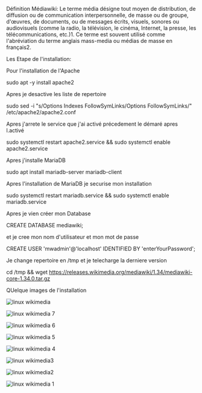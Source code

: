 
Définition Médiawiki:
Le terme média désigne tout moyen de distribution, de diffusion ou de communication interpersonnelle, de masse ou de groupe, d'œuvres, de documents, ou de messages écrits, visuels, sonores ou audiovisuels (comme la radio, la télévision, le cinéma, Internet, la presse, les télécommunications, etc.)1. Ce terme est souvent utilisé comme l'abréviation du terme anglais mass-media ou médias de masse en français2.





Les Etape de l'installation:



Pour l'installation de l'Apache


sudo apt -y install apache2


Apres je desactive les liste de repertoire


sudo sed -i "s/Options Indexes FollowSymLinks/Options FollowSymLinks/" /etc/apache2/apache2.conf


Apres j'arrete le service que j'ai activé précedement le démaré apres l.activé


sudo systemctl restart apache2.service && sudo systemctl enable apache2.service


Apres j'installe MariaDB


sudo apt install mariadb-server mariadb-client


Apres l'installation de MariaDB je securise mon installation


sudo systemctl restart mariadb.service && sudo systemctl enable mariadb.service


Apres je vien créer mon Database


CREATE DATABASE mediawiki;


et je cree mon nom d'utilisateur et mon mot de passe


CREATE USER 'mwadmin'@'localhost' IDENTIFIED BY 'enterYourPassword';


Je change repertoire en /tmp et je telecharge la derniere version


cd /tmp && wget https://releases.wikimedia.org/mediawiki/1.34/mediawiki-core-1.34.0.tar.gz


QUelque images de l'installation


![linux wikimedia](https://user-images.githubusercontent.com/113144317/207488695-c789f1bf-bd30-4ff7-b1f9-8e1a1a98d06f.png)


![linux wikimedia 7](https://user-images.githubusercontent.com/113144317/207490173-e200c552-e00a-4672-b935-14405f830602.png)


![linux wikimedia 6](https://user-images.githubusercontent.com/113144317/207490278-8c277272-ca9b-4f84-a793-745c3c9e920d.png)


![linux wikimedia 5](https://user-images.githubusercontent.com/113144317/207490335-3b701ad6-35e6-4388-a3e5-46be899ae22c.png)



![linux wikimedia 4](https://user-images.githubusercontent.com/113144317/207490406-8c940151-0483-48ef-a805-7479a72739ac.png)



![linux wikimedia3](https://user-images.githubusercontent.com/113144317/207490458-9e52ec55-dc89-482e-853e-5ad483b2cab9.png)


![linux wikimedia2](https://user-images.githubusercontent.com/113144317/207490532-4e03441a-ebba-450f-b5b6-b473983c3f15.png)


![linux wikimedia 1](https://user-images.githubusercontent.com/113144317/207490566-23a4e1f0-1107-4b4b-9f97-0f9eb4e30b9e.png)
